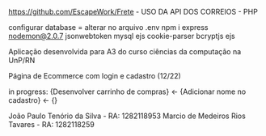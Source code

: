 https://github.com/EscapeWork/Frete - USO DA API DOS CORREIOS - PHP

configurar database = alterar no arquivo .env
npm i express nodemon@2.0.7 jsonwebtoken mysql ejs cookie-parser bcryptjs ejs

Aplicação desenvolvida para A3 do curso ciências da computação na UnP/RN

Página de Ecommerce com login e cadastro (12/22)

in progress:
{Desenvolver carrinho de compras} <-
{Adicionar nome no cadastro} <-
{}

João Paulo Tenório da Silva - RA: 1282118953
Marcio de Medeiros Rios Tavares - RA: 1282118259
